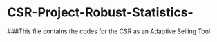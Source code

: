 # CSR-Project-Robust-Statistics-

###This file contains the codes for the CSR as an Adaptive Selling Tool
